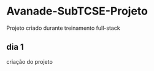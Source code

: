 # Avanade-SubTCSE-Projeto
Projeto criado durante treinamento full-stack

## dia 1

criação do projeto
